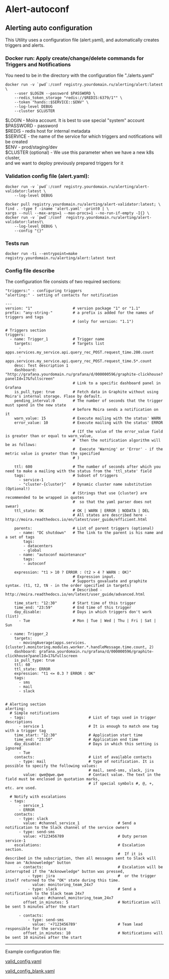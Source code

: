 # Alert-autoconf
## Alerting auto configuration

This Utility uses a configuration file (alert.yaml), and automatically creates triggers and alerts.

### Docker run: Apply create/change/delete commands for Triggers and Notifications

You need to be in the directory with the configuration file "./alerts.yaml"

```shell
docker run -v `pwd`:/conf registry.yourdomain.ru/alerting/alert:latest \
    --user $LOGIN --password $PASSWORD \
    --redis_token_storage "redis://$REDIS:6379/1"" \
    --token "hands::$SERVICE::$ENV" \
    --log-level DEBUG
    --cluster $CLUSTER
```
$LOGIN - Moira account. It is best to use special "system" account<br />
$PASSWORD - password<br />
$REDIS - redis host for internal metadata<br />
$SERVICE - the name of the service for which triggers and notifications will be created<br />
$ENV - prod/staging/dev<br />
$CLUSTER (optional) - We use this parameter when we have a new k8s cluster, <br />
                      and we want to deploy previously prepared triggers for it<br />

### Validation config file (alert.yaml):
```shell
docker run -v `pwd`:/conf registry.yourdomain.ru/alerting/alert-validator:latest \
    --log-level DEBUG
```
```shell
docker pull registry.yourdomain.ru/alerting/alert-validator:latest; \
find . -type f -iname 'alert.yaml' -print0 | \
xargs --null --max-args=1 --max-procs=1 --no-run-if-empty -I{} \
docker run -v `pwd`:/conf  registry.yourdomain.ru/alerting/alert-validator:latest\
    --log-level DEBUG \
    --config "{}"
```

### Tests run 

```shell
docker run -ti --entrypoint=make registry.yourdomain.ru/alerting/alert:latest test
```

### Config file describe
The configuration file consists of two required sections:

    "triggers:" - configuring triggers
    "alerting:" - setting of contacts for notification

```
---
version: "1"                  # version package "1" or "1.1"
prefix: "any-string-"         # a prefix is added for the names of triggers and tags
                              # (only for version: "1.1")

# Triggers section
triggers:
  - name: Trigger_1           # Trigger name
    targets:                  # Targets list
      - apps.services.my_service.api.query_rec_POST.request_time.200.count
      - apps.services.my_service.api.query_rec_POST.request_time.5*.count
    desc: Test description 1  
    dashboard: "http://grafana.yourdomain.ru/grafana/d/000000596/graphite-clickhouse?panelId=17&fullscreen"
                              # Link to a specific dashboard panel in Grafana
    is_pull_type: true        # Fetch data in Graphite without using Moira's internal storage. Flase by default.
    pending_interval:0        # The number of seconds that the trigger must spend in the new state 
                              # before Moira sends a notification on it
    warn_value: 15            # Execute mailing with the status' WARN
    error_value: 10           # Execute mailing with the status' ERROR 

                              # (If the value of the error_value field is greater than or equal to warn_value,
                              #  then the notification algorithm will be as follows: 
                              #  Execute 'Warning' or 'Error' - if the metric value is greater than the specified
                              # )

    ttl: 600                  # The number of seconds after which you need to make a mailing with the status from the 'ttl_state' field
    tags:                     # Subset of triggers
      - service-1
      - "cluster-{cluster}"   # Dynamic cluster name substitution (Optional!)
                              # (Strings that use {cluster} are recommended to be wrapped in quotes 
                              #  so that the yaml parser does not swear)
    ttl_state: OK             # OK | WARN | ERROR | NODATA | DEL
                              # All states are described here - http://moira.readthedocs.io/en/latest/user_guide/efficient.html

    parents:                  # List of parent triggers (optional)
      - name: "DC shutdown"   # The link to the parent is his name and a set of tags
        tags:
        - datacenters
        - global
      - name: "autoconf maintenance"
        tags:
        - autoconf

    expression: "t1 > 10 ? ERROR : (t2 > 4 ? WARN : OK)"
                              # Expression input.
                              # Supports govaluate and graphite syntax. (t1, t2, tN - in the order specified in targets)
                              # Described - http://moira.readthedocs.io/en/latest/user_guide/advanced.html

    time_start: "12:30"       # Start time of this trigger
    time_end: "23:59"         # End time of this trigger
    day_disable:              # Days in which triggers don't work (list)
      - Tue                   # Mon | Tue | Wed | Thu | Fri | Sat | Sun

  - name: Trigger_2
    targets:
      - movingAverage(apps.services.{cluster}.monitoring.modules.worker.*.handleMessage.time.count, 2)
    dashboard: grafana.yourdomain.ru/grafana/d/000000596/graphite-clickhouse?panelId=17&fullscreen
    is_pull_type: true
    ttl: 60
    ttl_state: ERROR
    expression: "t1 <= 0.3 ? ERROR : OK"
    tags:
      - sms
      - mail
      - slack


# Alerting section
alerting:
  # Simple notifications
  - tags:                            # List of tags used in trigger descriptions
      - service 1                    # It is enough to match one tag with a trigger tag
    time_start: "12:30"              # Application start time
    time_end: "23:50"                # Application end time
    day_disable:                     # Days in which this setting is ignored
      - Tue
    contacts:                        # List of available contacts
      - type: mail                   # type of notification. It is possible to specify the following values:
                                     # mail, send-sms, slack, jira
        value: qwe@qwe.qwe           # Contact value. The text in the field must be enclosed in quotation marks,
                                     # if special symbols #, @, +, etc. are used.

  # Notify with escalations
  - tags:
      - service_1
      - ERROR
    contacts:
      - type: slack
        value: #channel_service_1                 # Send a notification to the Slack channel of the service owners
      - type: send-sms
        value: +7123456789                        # Duty person service-1
    escalations:                                  # Escalation section. 
                                                  #  If it is described in the subscription, then all messages sent to Slack will have an "Acknoweledge" button
      - contacts:                                 # Escalation will be interrupted if the "Acknoweledge" button was pressed, 
          - type: jira                            #  or the trigger itself returned to the "OK" state during this time.
            value: monitoring_team_24x7
          - type: slack                           # Send a notification to the Slack team 24x7
            value: #channel_monitoring_team_24x7  
        offset_in_minutes: 5                      # Notification will be sent 5 minutes after the start

      - contacts:                     
          - type: send-sms             
            value: '+7123456789'                  # Team lead responsible for the service       
        offset_in_minutes: 10                     # Notifications will be sent 10 minutes after the start
```

---
Example configuration file:

 [valid_config.yaml](./tests/valid_config.yaml)

 [valid_config_blank.yaml](./tests/valid_config_blank.yaml)
 
